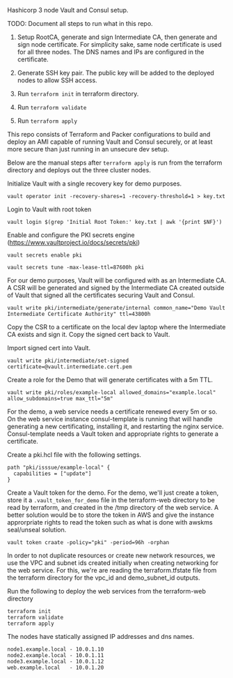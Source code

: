Hashicorp 3 node Vault and Consul setup.

TODO: Document all steps to run what in this repo.

1. Setup RootCA, generate and sign Intermediate CA, then generate and sign node certificate. For simplicity sake, same node certificate is used for all three nodes. The DNS names and IPs are configured in the certificate.

2. Generate SSH key pair. The public key will be added to the deployed nodes to allow SSH access.

3. Run `terraform init` in terraform directory.

4. Run `terraform validate`

5. Run `terraform apply`

This repo consists of Terraform and Packer configurations to build and deploy an AMI capable
of running Vault and Consul securely, or at least more secure than just running in an unsecure dev
setup.

Below are the manual steps after `terraform apply` is run from the terraform directory and deploys out the three cluster nodes.

Initialize Vault with a single recovery key for demo purposes.

```
vault operator init -recovery-shares=1 -recovery-threshold=1 > key.txt
```

Login to Vault with root token

```
vault login $(grep 'Initial Root Token:' key.txt | awk '{print $NF}')
```

Enable and configure the PKI secrets engine (https://www.vaultproject.io/docs/secrets/pki)
```
vault secrets enable pki
```

```
vault secrets tune -max-lease-ttl=87600h pki
```

For our demo purposes, Vault will be configured with as an Intermediate CA. A CSR will be generated
and signed by the Intermediate CA created outside of Vault that signed all the certificates securing
Vault and Consul.

```
vault write pki/intermediate/generate/internal common_name="Demo Vault Intermediate Certificate Authority" ttl=43800h
```

Copy the CSR to a certificate on the local dev laptop where the Intermediate CA exists and sign it. Copy the signed cert back to Vault.

Import signed cert into Vault.

```
vault write pki/intermediate/set-signed certificate=@vault.intermediate.cert.pem
```

Create a role for the Demo that will generate certificates with a 5m TTL.
```
vault write pki/roles/example-local allowed_domains="example.local" allow_subdomains=true max_ttl="5m"
```

For the demo, a web service needs a certificate renewed every 5m or so. On the web service instance
consul-template is running that will handle generating a new certificating, installing it, and restarting the nginx service. Consul-template needs a Vault token and appropriate rights to generate a certificate.

Create a pki.hcl file with the following settings.
```
path "pki/isssue/example-local" {
  capabilities = ["update"]
}
```

Create a Vault token for the demo. For the demo, we'll just create a token, store it a `.vault_token_for_demo` file in the terraform-web directory to be read by terraform, and created in the /tmp directory of the web service. A better solution would be to store the token in AWS and give the instance approrpriate rights to read the token such as what is done with awskms seal/unseal solution.
```
vault token craate -policy="pki" -period=96h -orphan
```

In order to not duplicate resources or create new network resources, we use the VPC and subnet ids created initially when creating networking for the web service. For this, we're are reading the terraform.tfstate file from the terraform directory for the vpc_id and demo_subnet_id outputs.

Run the following to deploy the web services from the terraform-web directory
```
terraform init
terraform validate
terraform apply
```

The nodes have statically assigned IP addresses and dns names.
```
node1.example.local - 10.0.1.10
node2.example.local - 10.0.1.11
node3.example.local - 10.0.1.12
web.example.local   - 10.0.1.20
```
